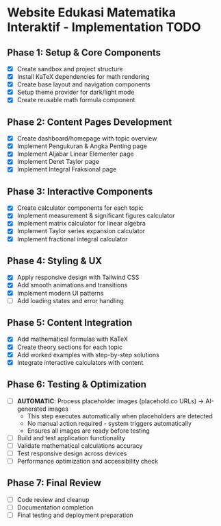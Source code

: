 # Website Edukasi Matematika Interaktif - Implementation TODO

## Phase 1: Setup & Core Components
- [x] Create sandbox and project structure
- [x] Install KaTeX dependencies for math rendering
- [x] Create base layout and navigation components
- [x] Setup theme provider for dark/light mode
- [x] Create reusable math formula component

## Phase 2: Content Pages Development
- [x] Create dashboard/homepage with topic overview
- [x] Implement Pengukuran & Angka Penting page
- [x] Implement Aljabar Linear Elementer page  
- [x] Implement Deret Taylor page
- [x] Implement Integral Fraksional page

## Phase 3: Interactive Components
- [x] Create calculator components for each topic
- [x] Implement measurement & significant figures calculator
- [x] Implement matrix calculator for linear algebra
- [x] Implement Taylor series expansion calculator
- [x] Implement fractional integral calculator

## Phase 4: Styling & UX
- [x] Apply responsive design with Tailwind CSS
- [x] Add smooth animations and transitions
- [x] Implement modern UI patterns
- [ ] Add loading states and error handling

## Phase 5: Content Integration
- [x] Add mathematical formulas with KaTeX
- [x] Create theory sections for each topic
- [x] Add worked examples with step-by-step solutions
- [x] Integrate interactive calculators with content

## Phase 6: Testing & Optimization
- [ ] **AUTOMATIC**: Process placeholder images (placehold.co URLs) → AI-generated images
  - This step executes automatically when placeholders are detected
  - No manual action required - system triggers automatically
  - Ensures all images are ready before testing
- [ ] Build and test application functionality
- [ ] Validate mathematical calculations accuracy
- [ ] Test responsive design across devices
- [ ] Performance optimization and accessibility check

## Phase 7: Final Review
- [ ] Code review and cleanup
- [ ] Documentation completion
- [ ] Final testing and deployment preparation